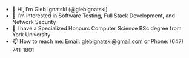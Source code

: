 - 👋 Hi, I’m Gleb Ignatski (@glebignatski)
- 👀 I’m interested in Software Testing, Full Stack Development, and Network Security
- 🌱 I have a Specialized Honours Computer Science BSc degree from York University
- 📫 How to reach me: Email: glebignatski@gmail.com or Phone: (647) 741-1801

<!---
glebignatski/glebignatski is a ✨ special ✨ repository because its `README.md` (this file) appears on your GitHub profile.
You can click the Preview link to take a look at your changes.
--->

